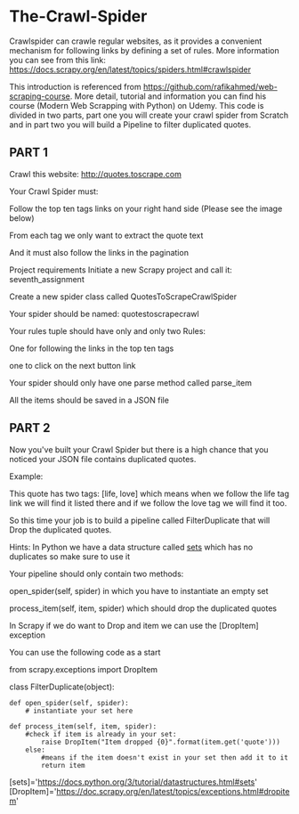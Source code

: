 # The-Crawl-Spider
Crawlspider can crawle regular websites, as it provides a convenient mechanism for following links by defining  a set of rules. More information you can see from this link: https://docs.scrapy.org/en/latest/topics/spiders.html#crawlspider

This introduction is referenced from https://github.com/rafikahmed/web-scraping-course.
More detail, tutorial and information you can find his course (Modern Web Scrapping with Python) on Udemy.
This code is divided in two parts, part one you will create your crawl spider from Scratch and in part two you will build a Pipeline to filter duplicated quotes.

## PART 1
Crawl this website: http://quotes.toscrape.com

Your Crawl Spider must:

Follow the top ten tags links on your right hand side (Please see the image below)

From each tag we only want to extract the quote text

And it must also follow the links in the pagination

Project requirements
Initiate a new Scrapy project and call it: seventh_assignment

Create a new spider class called QuotesToScrapeCrawlSpider

Your spider should be named: quotestoscrapecrawl

Your rules tuple should have only and only two Rules:

One for following the links in the top ten tags

one to click on the next button link

Your spider should only have one parse method called parse_item

All the items should be saved in a JSON file

## PART 2
Now you've built your Crawl Spider but there is a high chance that you noticed your JSON file contains duplicated quotes.

Example:

This quote has two tags: [life, love] which means when we follow the life tag link we will find it listed there and if we follow the love tag we will find it too.

So this time your job is to build a pipeline called FilterDuplicate that will Drop the duplicated quotes.

Hints:
In Python we have a data structure called [sets](https://docs.python.org/3/tutorial/datastructures.html#sets) which has no duplicates so make sure to use it

Your pipeline should only contain two methods:

open_spider(self, spider) in which you have to instantiate an empty set

process_item(self, item, spider) which should drop the duplicated quotes

In Scrapy if we do want to Drop and item we can use the [DropItem] exception

You can use the following code as a start

from scrapy.exceptions import DropItem
 
class FilterDuplicate(object):
    
    def open_spider(self, spider):
        # instantiate your set here 
 
    def process_item(self, item, spider):
        #check if item is already in your set:
            raise DropItem("Item dropped {0}".format(item.get('quote')))
        else:
            #means if the item doesn't exist in your set then add it to it
            return item
            
[sets]='https://docs.python.org/3/tutorial/datastructures.html#sets'            
[DropItem]='https://doc.scrapy.org/en/latest/topics/exceptions.html#dropitem'
